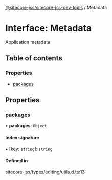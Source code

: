 [@sitecore-jss/sitecore-jss-dev-tools](../README.md) / Metadata

# Interface: Metadata

Application metadata

## Table of contents

### Properties

- [packages](Metadata.md#packages)

## Properties

### packages

• **packages**: `Object`

#### Index signature

▪ [key: `string`]: `string`

#### Defined in

sitecore-jss/types/editing/utils.d.ts:13
